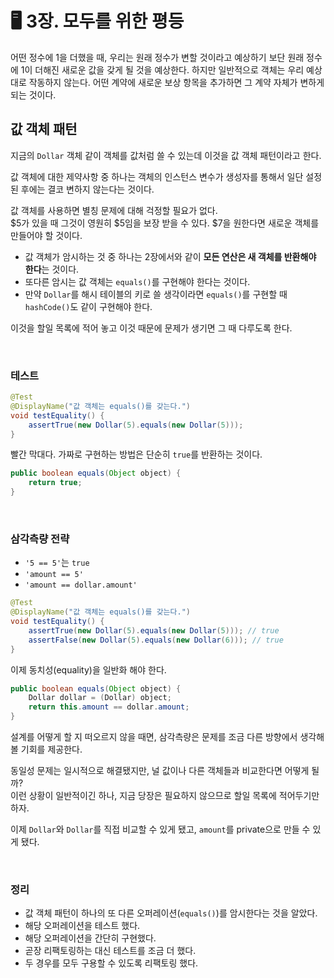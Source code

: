 # 🖥 3장. 모두를 위한 평등

어떤 정수에 1을 더했을 때, 우리는 원래 정수가 변할 것이라고 예상하기 보단 원래 정수에 1이 더해진 새로운 값을 갖게 될 것을 예상한다. 하지만 일반적으로 객체는 우리 예상대로 작동하지 않는다. 어떤 계약에 새로운 보상 항목을 추가하면 그 계약 자체가 변하게 되는 것이다.

## 값 객체 패턴

지금의 `Dollar` 객체 같이 객체를 값처럼 쓸 수 있는데 이것을 값 객체 패턴이라고 한다.

값 객체에 대한 제약사항 중 하나는 객체의 인스턴스 변수가 생성자를 통해서 일단 설정된 후에는 결코 변하지 않는다는 것이다.

값 객체를 사용하면 별칭 문제에 대해 걱정할 필요가 없다.  
$5가 있을 때 그것이 영원히 $5임을 보장 받을 수 있다. $7을 원한다면 새로운 객체를 만들어야 할 것이다.

- 값 객체가 암시하는 것 중 하나는 2장에서와 같이 **모든 연산은 새 객체를 반환해야 한다**는 것이다.
- 또다른 암시는 값 객체는 `equals()`를 구현해야 한다는 것이다.
- 만약 `Dollar`를 해시 테이블의 키로 쓸 생각이라면 `equals()`를 구현할 때 `hashCode()`도 같이 구현해야 한다.

이것을 할일 목록에 적어 놓고 이것 때문에 문제가 생기면 그 때 다루도록 한다.

&nbsp;

### 테스트

```java
@Test
@DisplayName("값 객체는 equals()를 갖는다.")
void testEquality() {
    assertTrue(new Dollar(5).equals(new Dollar(5)));
}
```

빨간 막대다. 가짜로 구현하는 방법은 단순히 `true`를 반환하는 것이다.

```java
public boolean equals(Object object) {
    return true;
}
```

&nbsp;

### 삼각측량 전략

- `'5 == 5'`는 `true`
- `'amount == 5'`
- `'amount == dollar.amount'`

```java
@Test
@DisplayName("값 객체는 equals()를 갖는다.")
void testEquality() {
    assertTrue(new Dollar(5).equals(new Dollar(5))); // true
    assertFalse(new Dollar(5).equals(new Dollar(6))); // true
}
```

이제 동치성(equality)을 일반화 해야 한다.

```java
public boolean equals(Object object) {
    Dollar dollar = (Dollar) object;
    return this.amount == dollar.amount;
}
```

설계를 어떻게 할 지 떠오르지 않을 때면, 삼각측량은 문제를 조금 다른 방향에서 생각해볼 기회를 제공한다.

동일성 문제는 일시적으로 해결됐지만, 널 값이나 다른 객체들과 비교한다면 어떻게 될까?  
이런 상황이 일반적이긴 하나, 지금 당장은 필요하지 않으므로 할일 목록에 적어두기만 하자.

이제 `Dollar`와 `Dollar`를 직접 비교할 수 있게 됐고, `amount`를 private으로 만들 수 있게 됐다.

&nbsp;

### 정리

- 값 객체 패턴이 하나의 또 다른 오퍼레이션(`equals()`)를 암시한다는 것을 알았다.
- 해당 오퍼레이션을 테스트 했다.
- 해당 오퍼레이션을 간단히 구현했다.
- 곧장 리팩토링하는 대신 테스트를 조금 더 했다.
- 두 경우를 모두 구용할 수 있도록 리팩토링 했다.
